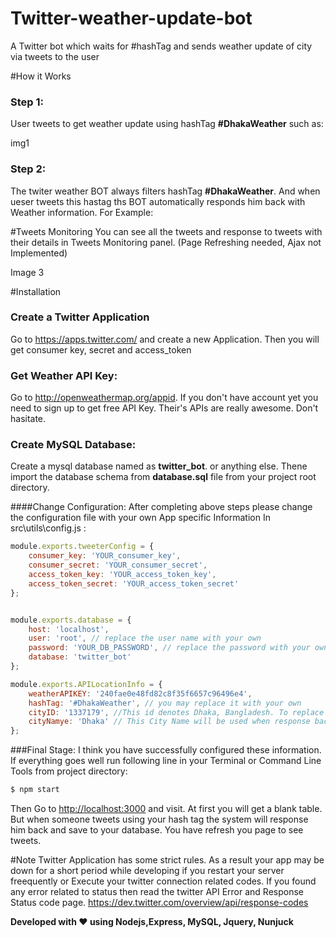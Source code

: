 # Twitter-weather-update-bot
A Twitter bot which waits for #hashTag and sends weather update of city via tweets to the user

#How it Works

### Step 1:
User tweets to get weather update using hashTag **#DhakaWeather**  such as:

img1


### Step 2:
The twiter weather BOT always filters hashTag **#DhakaWeather**. And when ueser tweets this hastag ths BOT automatically responds him back with Weather information. For Example:

#Tweets Monitoring
You can see all the tweets and response to tweets with their details in Tweets Monitoring panel. (Page Refreshing needed, Ajax not Implemented)

Image 3

#Installation

### Create a Twitter Application
Go to https://apps.twitter.com/ and create a new Application. Then you will get consumer key, secret and access_token


### Get Weather API Key:
Go to http://openweathermap.org/appid. If you don't have account yet you need to sign up to get free API Key. Their's APIs are really awesome. Don't hasitate.

### Create MySQL Database:
Create a mysql database named as **twitter_bot**. or anything else. Thene import the database schema from **database.sql** file from your project root directory.

####Change Configuration:
After completing above steps please change the configuration file with your own App specific Information
In src\utils\config.js :

```js
module.exports.tweeterConfig = {
    consumer_key: 'YOUR_consumer_key',
    consumer_secret: 'YOUR_consumer_secret',
    access_token_key: 'YOUR_access_token_key',
    access_token_secret: 'YOUR_access_token_secret'
};


module.exports.database = {
    host: 'localhost',
    user: 'root', // replace the user name with your own
    password: 'YOUR_DB_PASSWORD', // replace the password with your own
    database: 'twitter_bot'
};

module.exports.APILocationInfo = {
    weatherAPIKEY: '240fae0e48fd82c8f35f6657c96496e4',
    hashTag: '#DhakaWeather', // you may replace it with your own
    cityID: '1337179', //This id denotes Dhaka, Bangladesh. To replace with your one get it from openweather.org
    cityNamye: 'Dhaka' // This City Name will be used when response back to the tweets. You may change it
};
```
###Final Stage:
I think you have successfully configured these information. If everything goes well run following line in your Terminal or Command Line Tools from project directory:

```sh
$ npm start
```
Then Go to [http://localhost:3000](http://localhost:3000) and visit. At first you will get a blank table. But when someone tweets using your hash tag the system will response him back and save to your database.
You have refresh you page to see tweets.

#Note
Twitter Application has some strict rules. As a result your app may be down for a short period while developing if you restart your server freequently or Execute your twitter connection related codes.
If you found any error related to status then read the twitter API Error and Response Status code page. 
https://dev.twitter.com/overview/api/response-codes

**Developed with ♥ using Nodejs,Express, MySQL, Jquery, Nunjuck**

